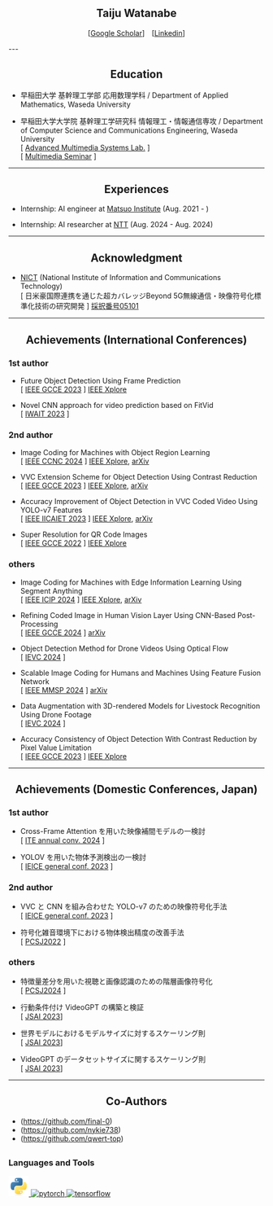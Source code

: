 ## <div align="center">Taiju Watanabe</div>

<div align="center">
  
[[Google Scholar](https://scholar.google.com/citations?user=pz1OUMIAAAAJ)]&emsp;[[Linkedin](https://www.linkedin.com/in/taiju-watanabe-4744861a7/)]<br>

</div>
---

## <div align="center">Education</div>
  
- 早稲田大学 基幹理工学部 応用数理学科 / Department of Applied Mathematics, Waseda University
  
- 早稲田大学大学院 基幹理工学研究科 情報理工・情報通信専攻 / Department of Computer Science and Communications Engineering, Waseda University<br>
[ [Advanced Multimedia Systems Lab.](https://www.ams.giti.waseda.ac.jp/) ]<br>
[ [Multimedia Seminar](https://final-0.github.io/multimedia/) ]
  
---

## <div align="center">Experiences</div>
- Internship: AI engineer at [Matsuo Institute](https://matsuo-institute.com/) (Aug. 2021 - )
   
- Internship: AI researcher at [NTT](https://www.rd.ntt/e/) (Aug. 2024 - Aug. 2024)

---

## <div align="center">Acknowledgment</div>
- [NICT](https://www.nict.go.jp/index.html) (National Institute of Information and Communications Technology)<br>
[ 日米豪国際連携を通じた超カバレッジBeyond 5G無線通信・映像符号化標準化技術の研究開発 ] [採択番号05101](https://www.nict.go.jp/collabo/commission/B5Gsokushin/B5G_05101.html)

---

## <div align="center">Achievements (International Conferences)</div>
### 1st author
- Future Object Detection Using Frame Prediction<br>
[ [IEEE GCCE 2023](https://www.ieee-gcce.org/2023/index.html) ]
[IEEE Xplore](https://ieeexplore.ieee.org/abstract/document/10315434)

- Novel CNN approach for video prediction based on FitVid<br>
[ [IWAIT 2023](https://iwait.online/) ]

### 2nd author
- Image Coding for Machines with Object Region Learning <br>
[ [IEEE CCNC 2024](https://ccnc2024.ieee-ccnc.org/) ]
[IEEE Xplore](https://ieeexplore.ieee.org/abstract/document/10454864), [arXiv](https://arxiv.org/abs/2308.13984)

- VVC Extension Scheme for Object Detection Using Contrast Reduction<br>
[ [IEEE GCCE 2023](https://www.ieee-gcce.org/2023/index.html) ]
[IEEE Xplore](https://ieeexplore.ieee.org/abstract/document/10315373), [arXiv](https://arxiv.org/abs/2305.18782)

- Accuracy Improvement of Object Detection in VVC Coded Video Using YOLO-v7 Features<br> 
[ [IEEE IICAIET 2023](http://iicaiet.ieeesabah.org/iicaiet2023.html) ]
[IEEE Xplore](https://ieeexplore.ieee.org/abstract/document/10291646), [arXiv](https://arxiv.org/abs/2304.00689)

- Super Resolution for QR Code Images<br>
[ [IEEE GCCE 2022](https://www.ieee-gcce.org/2022/) ]
[IEEE Xplore](https://ieeexplore.ieee.org/abstract/document/10014154)

### others
- Image Coding for Machines with Edge Information Learning Using Segment Anything<br>
[ [IEEE ICIP 2024](https://2024.ieeeicip.org/) ]
[IEEE Xplore](https://ieeexplore.ieee.org/document/10647785), [arXiv](https://arxiv.org/abs/2403.04173)

- Refining Coded Image in Human Vision Layer Using CNN-Based Post-Processing<br>
[ [IEEE GCCE 2024](https://www.ieee-gcce.org/2024/) ]
[arXiv](https://arxiv.org/abs/2405.11894)

- Object Detection Method for Drone Videos Using Optical Flow<br>
[ [IEVC 2024](https://www.iieej.org/en/ievc2024/) ]

- Scalable Image Coding for Humans and Machines Using Feature Fusion Network<br>
[ [IEEE MMSP 2024](https://attend.ieee.org/mmsp-2024/) ]
[arXiv](https://arxiv.org/abs/2405.09152)

- Data Augmentation with 3D-rendered Models for Livestock Recognition Using Drone Footage<br>
[ [IEVC 2024](https://www.iieej.org/en/ievc2024/) ]

- Accuracy Consistency of Object Detection With Contrast Reduction by Pixel Value Limitation<br>
[ [IEEE GCCE 2023](https://www.ieee-gcce.org/2023/index.html) ]
[IEEE Xplore](https://ieeexplore.ieee.org/abstract/document/10315359)

---
## <div align="center">Achievements (Domestic Conferences, Japan)</div>

### 1st author
- Cross-Frame Attention を用いた映像補間モデルの一検討<br>
[ [ITE annual conv. 2024](https://www.ite.or.jp/annual/2024/) ]

- YOLOV を用いた物体予測検出の一検討<br>
[ [IEICE general conf. 2023](https://www.ieice-taikai.jp/2023general/jpn/index.html) ]

### 2nd author

- VVC と CNN を組み合わせた YOLO-v7 のための映像符号化手法<br>
[ [IEICE general conf. 2023](https://www.ieice-taikai.jp/2023general/jpn/index.html) ]

- 符号化雑音環境下における物体検出精度の改善手法<br>
[ [PCSJ2022](https://www.pcsj-imps.org/archive/2022.html) ]

### others
- 特徴量差分を用いた視聴と画像認識のための階層画像符号化<br>
[ [PCSJ2024](https://www.pcsj-imps.org/archive/2024.html) ]

- 行動条件付け VideoGPT の構築と検証<br>
[ [JSAI 2023](https://www.ai-gakkai.or.jp/jsai2023/)]

- 世界モデルにおけるモデルサイズに対するスケーリング則<br>
[ [JSAI 2023](https://www.ai-gakkai.or.jp/jsai2023/)]

- VideoGPT のデータセットサイズに関するスケーリング則<br>
[ [JSAI 2023](https://www.ai-gakkai.or.jp/jsai2023/)]
---

## <div align="center">Co-Authors</div>
- (https://github.com/final-0)
- (https://github.com/nykie738)
- (https://github.com/qwert-top)

## <div align="center"></div>
### Languages and Tools
<p align="left"> <a href="https://www.python.org" target="_blank" rel="noreferrer"> <img src="https://raw.githubusercontent.com/devicons/devicon/master/icons/python/python-original.svg" alt="python" width="40" height="40"/> </a> <a href="https://pytorch.org/" target="_blank" rel="noreferrer"> <img src="https://www.vectorlogo.zone/logos/pytorch/pytorch-icon.svg" alt="pytorch" width="40" height="40"/> </a> <a href="https://www.tensorflow.org" target="_blank" rel="noreferrer"> <img src="https://www.vectorlogo.zone/logos/tensorflow/tensorflow-icon.svg" alt="tensorflow" width="40" height="40"/> </a> </p>
